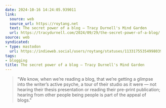 ```yaml
---
date: 2024-10-16 14:24:05.939011
link:
  source: web
  source_url: https://roytang.net
  text: The secret power of a blog – Tracy Durnell's Mind Garden
  url: https://tracydurnell.com/2024/09/29/the-secret-power-of-a-blog/
source: web
syndicated:
- type: mastodon
  url: https://indieweb.social/users/roytang/statuses/113317553549980393
tags:
- blogging
title: The secret power of a blog – Tracy Durnell's Mind Garden
---
```


> "We know, when we’re reading a blog, that we’re getting a glimpse into the writer’s active psyche, a tour of their studio as it were — not hearing their thesis presentation or reading their pre-print publication; hearing from other people being people is part of the appeal of blogs."